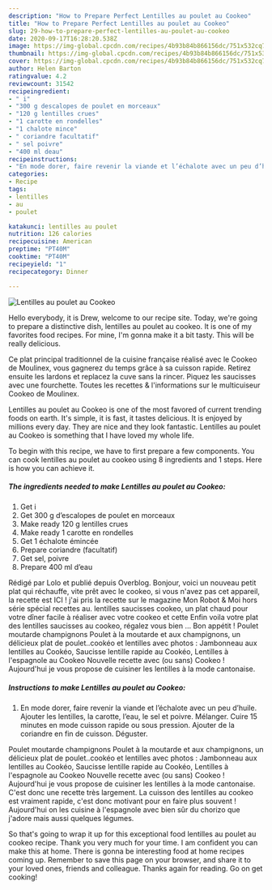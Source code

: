```yaml
---
description: "How to Prepare Perfect Lentilles au poulet au Cookeo"
title: "How to Prepare Perfect Lentilles au poulet au Cookeo"
slug: 29-how-to-prepare-perfect-lentilles-au-poulet-au-cookeo
date: 2020-09-17T16:28:20.538Z
image: https://img-global.cpcdn.com/recipes/4b93b84b866156dc/751x532cq70/lentilles-au-poulet-au-cookeo-photo-principale-de-la-recette.jpg
thumbnail: https://img-global.cpcdn.com/recipes/4b93b84b866156dc/751x532cq70/lentilles-au-poulet-au-cookeo-photo-principale-de-la-recette.jpg
cover: https://img-global.cpcdn.com/recipes/4b93b84b866156dc/751x532cq70/lentilles-au-poulet-au-cookeo-photo-principale-de-la-recette.jpg
author: Helen Barton
ratingvalue: 4.2
reviewcount: 31542
recipeingredient:
- " i"
- "300 g descalopes de poulet en morceaux"
- "120 g lentilles crues"
- "1 carotte en rondelles"
- "1 chalote mince"
- " coriandre facultatif"
- " sel poivre"
- "400 ml deau"
recipeinstructions:
- "En mode dorer, faire revenir la viande et l’échalote avec un peu d’huile. Ajouter les lentilles, la carotte, l’eau, le sel et poivre. Mélanger. Cuire 15 minutes en mode cuisson rapide ou sous pression. Ajouter de la coriandre en fin de cuisson. Déguster."
categories:
- Recipe
tags:
- lentilles
- au
- poulet

katakunci: lentilles au poulet 
nutrition: 126 calories
recipecuisine: American
preptime: "PT40M"
cooktime: "PT40M"
recipeyield: "1"
recipecategory: Dinner

---
```



![Lentilles au poulet au Cookeo](https://img-global.cpcdn.com/recipes/4b93b84b866156dc/751x532cq70/lentilles-au-poulet-au-cookeo-photo-principale-de-la-recette.jpg)

Hello everybody, it is Drew, welcome to our recipe site. Today, we're going to prepare a distinctive dish, lentilles au poulet au cookeo. It is one of my favorites food recipes. For mine, I'm gonna make it a bit tasty. This will be really delicious.

Ce plat principal traditionnel de la cuisine française réalisé avec le Cookeo de Moulinex, vous gagnerez du temps grâce à sa cuisson rapide. Retirez ensuite les lardons et replacez la cuve sans la rincer. Piquez les saucisses avec une fourchette. Toutes les recettes &amp; l&#39;informations sur le multicuiseur Cookeo de Moulinex.

Lentilles au poulet au Cookeo is one of the most favored of current trending foods on earth. It's simple, it is fast, it tastes delicious. It is enjoyed by millions every day. They are nice and they look fantastic. Lentilles au poulet au Cookeo is something that I have loved my whole life.


To begin with this recipe, we have to first prepare a few components. You can cook lentilles au poulet au cookeo using 8 ingredients and 1 steps. Here is how you can achieve it.

<!--inarticleads1-->

##### The ingredients needed to make Lentilles au poulet au Cookeo:

1. Get  i
1. Get 300 g d’escalopes de poulet en morceaux
1. Make ready 120 g lentilles crues
1. Make ready 1 carotte en rondelles
1. Get 1 échalote émincée
1. Prepare  coriandre (facultatif)
1. Get  sel, poivre
1. Prepare 400 ml d’eau


Rédigé par Lolo et publié depuis Overblog. Bonjour, voici un nouveau petit plat qui réchauffe, vite prêt avec le cookeo, si vous n&#39;avez pas cet appareil, la recette est ICI ! j&#39;ai pris la recette sur le magazine Mon Robot &amp; Moi hors série spécial recettes au. lentilles saucisses cookeo, un plat chaud pour votre dîner facile à réaliser avec votre cookeo et cette Enfin voila votre plat des lentilles saucisses au cookeo, régalez vous bien … Bon appétit ! Poulet moutarde champignons Poulet à la moutarde et aux champignons, un délicieux plat de poulet..cookéo et lentilles avec photos : Jambonneau aux lentilles au Cookéo, Saucisse lentille rapide au Cookéo, Lentilles à l&#39;espagnole au Cookeo Nouvelle recette avec (ou sans) Cookeo ! Aujourd&#39;hui je vous propose de cuisiner les lentilles à la mode cantonaise. 

<!--inarticleads2-->

##### Instructions to make Lentilles au poulet au Cookeo:

1. En mode dorer, faire revenir la viande et l’échalote avec un peu d’huile. Ajouter les lentilles, la carotte, l’eau, le sel et poivre. Mélanger. Cuire 15 minutes en mode cuisson rapide ou sous pression. Ajouter de la coriandre en fin de cuisson. Déguster.


Poulet moutarde champignons Poulet à la moutarde et aux champignons, un délicieux plat de poulet..cookéo et lentilles avec photos : Jambonneau aux lentilles au Cookéo, Saucisse lentille rapide au Cookéo, Lentilles à l&#39;espagnole au Cookeo Nouvelle recette avec (ou sans) Cookeo ! Aujourd&#39;hui je vous propose de cuisiner les lentilles à la mode cantonaise. C&#39;est donc une recette très largement. La cuisson des lentilles au cookeo est vraiment rapide, c&#39;est donc motivant pour en faire plus souvent ! Aujourd&#39;hui on les cuisine à l&#39;espagnole avec bien sûr du chorizo que j&#39;adore mais aussi quelques légumes. 

So that's going to wrap it up for this exceptional food lentilles au poulet au cookeo recipe. Thank you very much for your time. I am confident you can make this at home. There is gonna be interesting food at home recipes coming up. Remember to save this page on your browser, and share it to your loved ones, friends and colleague. Thanks again for reading. Go on get cooking!
